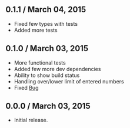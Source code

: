## 0.1.1 / March 04, 2015
  * Fixed few types with tests
  * Added more tests


## 0.1.0 / March 03, 2015
  * More functional tests
  * Added few more dev dependencies
  * Ability to show build status
  * Handling over/lower limit of entered numbers
  * Fixed [Bug](https://github.com/garora/number2text/issues/1)

## 0.0.0 / March 03, 2015
  * Initial release.
